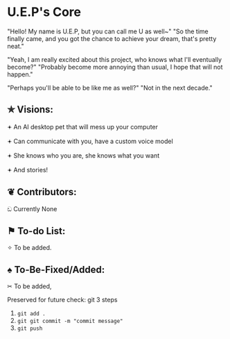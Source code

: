 # U.E.P's Core

"Hello! My name is U.E.P, but you can call me U as well~"
"So the time finally came, and you got the chance to achieve your dream, that's pretty neat."

"Yeah, I am really excited about this project, who knows what I'll eventually become?"
"Probably become more annoying than usual, I hope that will not happen."

"Perhaps you'll be able to be like me as well?"
"Not in the next decade."

✯ Visions:
-
  𖥔 An AI desktop pet that will mess up your computer
  
  𖥔 Can communicate with you, have a custom voice model
  
  𖥔 She knows who you are, she knows what you want
  
  𖥔 And stories!
  
❦ Contributors:
-
  ඩ Currently None
  
⚑ To-do List:
-
  ✧ To be added.

♠︎ To-Be-Fixed/Added:
-
  ✂ To be added,
  
Preserved for future check: git 3 steps
1. ```git add .```
2. ```git git commit -m "commit message"```
3. ```git push```
